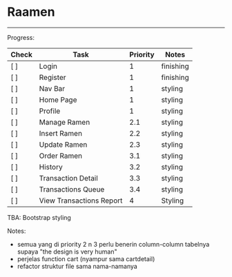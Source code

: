 ﻿# Raamen
---
Progress:

| Check	| Task						| Priority	| Notes		|
|-------|---------------------------|-----------|-----------|
| [ ]	| Login						| 1			|finishing	|
| [ ]	| Register					| 1			|finishing	|
| [ ]	| Nav Bar					| 1			|styling	|
| [ ]	| Home Page					| 1			|styling	|
| [ ]	| Profile					| 1			|styling	|
| [ ]	| Manage Ramen				| 2.1		|styling	|
| [ ]	| Insert Ramen				| 2.2		|styling	|
| [ ]	| Update Ramen				| 2.3		|styling	|
| [ ]	| Order Ramen				| 3.1		|styling	|
| [ ]	| History					| 3.2		|styling	|
| [ ]	| Transaction Detail		| 3.3		|styling	|
| [ ]	| Transactions Queue		| 3.4		|styling	|
| [ ]	| View Transactions Report	| 4			|	Styling		|

TBA: Bootstrap styling

Notes:
- semua yang di priority 2 n 3 perlu benerin column-column tabelnya supaya "the design is very human"
- perjelas function cart (nyampur sama cartdetail)
- refactor struktur file sama nama-namanya
